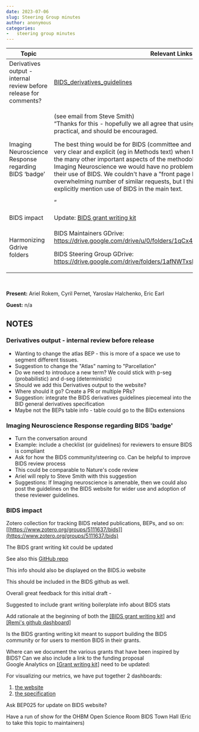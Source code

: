 ```yaml
---
date: 2023-07-06
slug: Steering Group minutes
author: anonymous
categories:
-   steering group minutes
---
```


<!-- more -->

<table>
 <thead>
  <tr class="header">
   <th>
    <strong>
     Topic
    </strong>
   </th>
   <th>
    <strong>
     Relevant Links
    </strong>
   </th>
  </tr>
 </thead>
 <tbody>
  <tr class="odd">
   <td>
    Derivatives output - internal review before release for comments?
   </td>
   <td>
    <a href="https://docs.google.com/document/d/1JtTu5u7XTkWxxnCIH6sxGajGn1qG_syJ-p14aejpk3E/edit?usp=drive_link">
     <span class="underline">
      BIDS_derivatives_guidelines
     </span>
    </a>
   </td>
  </tr>
  <tr class="even">
   <td>
    Imaging Neuroscience Response regarding BIDS ‘badge’
   </td>
   <td>
    <p>
     (see email from Steve Smith)
     <br/>
     “Thanks for this - hopefully we all agree that using BIDS is a good idea where practical, and should be encouraged.
    </p>
    <p>
     The best thing would be for BIDS (committee and so on) to encourage authors to be very clear and explicit (eg in Methods text) when BIDS has been used, just as with the many other important aspects of the methodology used in a given paper. At Imaging Neuroscience we would have no problem at all in authors being clear about their use of BIDS. We couldn't have a "front page badge" because that would risk an overwhelming number of similar requests, but I think the important thing is to explicitly mention use of BIDS in the main text.
    </p>
    <p>
     “
    </p>
   </td>
  </tr>
  <tr class="odd">
   <td>
    BIDS impact
   </td>
   <td>
    Update:
    <a href="https://docs.google.com/document/d/1Q7JTOvUqt05YQfnbvGoP1SZQy_CGkNEVcsVZeS4D5_o/edit#heading=h.6hc65il3ac75">
     <span class="underline">
      BIDS grant writing kit
     </span>
    </a>
   </td>
  </tr>
  <tr class="even">
   <td>
    Harmonizing Gdrive folders
   </td>
   <td>
    <p>
     BIDS Maintainers GDrive:
     <a href="https://drive.google.com/drive/u/0/folders/1qCx4Zopmz7IyLpi8KdrSqIdfpb-bELsV">
      <span class="underline">
       https://drive.google.com/drive/u/0/folders/1qCx4Zopmz7IyLpi8KdrSqIdfpb-bELsV
      </span>
     </a>
    </p>
    <p>
     BIDS Steering Group GDrive:
     <a href="https://drive.google.com/drive/folders/1afNWTxsKc82mD0zEwlm5GdodcNRmogp4">
      <span class="underline">
       https://drive.google.com/drive/folders/1afNWTxsKc82mD0zEwlm5GdodcNRmogp4
      </span>
     </a>
    </p>
   </td>
  </tr>
 </tbody>
</table>

<br>

**Present:** Ariel Rokem, Cyril Pernet, Yaroslav Halchenko, Eric Earl

**Guest:** n/a

## NOTES

### Derivatives output - internal review before release

-   Wanting to change the atlas BEP - this is more of a space we use to segment different tissues.
-   Suggestion to change the "Atlas" naming to "Parcellation"
-   Do we need to introduce a new term? We could stick with p-seg (probabilistic) and d-seg (deterministic)
-   Should we add this Derivatives output to the website?
-   Where should it go? Create a PR or multiple PRs?
-   Suggestion: integrate the BIDS derivatives guidelines piecemeal into the BID general derivatives specification
-   Maybe not the BEPs table info - table could go to the BIDs extensions

### Imaging Neuroscience Response regarding BIDS 'badge'

-   Turn the conversation around
-   Example: include a checklist (or guidelines) for reviewers to ensure BIDS is compliant
-   Ask for how the BIDS community/steering co. Can be helpful to improve BIDS review process
-   This could be comparable to Nature's code review
-   Ariel will reply to Steve Smith with this suggestion
-   Suggestions: If Imaging neuroscience is amenable, then we could also post the guidelines on the BIDS website for wider use and adoption of these reviewer guidelines.

### BIDS impact

Zotero collection for tracking BIDS related publications, BEPs, and so on:
[[https://www.zotero.org/groups/5111637/bids]](https://www.zotero.org/groups/5111637/bids)

The BIDS grant writing kit could be updated

See also this [GitHub repo](https://github.com/bids-standard/grant_writing_kit/blob/main/README.md#dashboards)

This info should also be displayed on the BIDS.io website

This should be included in the BIDS github as well.

Overall great feedback for this initial draft -

Suggested to include grant writing boilerplate info about BIDS stats

Add rationale at the beginning of both the [[BIDS grant writing
kit]](https://docs.google.com/document/d/1Q7JTOvUqt05YQfnbvGoP1SZQy_CGkNEVcsVZeS4D5_o/edit#heading=h.pb4yuopfe1pt)
and [[Remi's github
dashboard]](https://github.com/bids-standard/grant_writing_kit/blob/main/README.md#dashboards)

Is the BIDS granting writing kit meant to support building the BIDS
community or for users to mention BIDS in their grants.

Where can we document the various grants that have been inspired by
BIDS? Can we also include a link to the funding proposal\
Google Analytics on [[Grant writing
kit]](https://docs.google.com/document/d/1Q7JTOvUqt05YQfnbvGoP1SZQy_CGkNEVcsVZeS4D5_o/edit)
need to be updated:

For visualizing our metrics, we have put together 2 dashboards:

1.  [the website](https://datastudio.google.com/u/0/reporting/eab164ba-9f98-46e8-bee8-1f4f5328dc6e/page/V5leB)
1.  [the specification](https://datastudio.google.com/u/0/reporting/57bf46f1-034c-4d8b-9fe2-3a2243e469c5/page/w1leB)

Ask BEP025 for update on BIDS website?

Have a run of show for the OHBM Open Science Room BIDS Town Hall (Eric to take this topic to maintainers)
